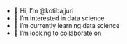 - 👋 Hi, I’m @kotibajjuri
- 👀 I’m interested in data science
- 🌱 I’m currently learning data science
- 💞️ I’m looking to collaborate on

<!---
kotibajjuri/kotibajjuri is a ✨ special ✨ repository because its `README.md` (this file) appears on your GitHub profile.
You can click the Preview link to take a look at your changes.
--->

